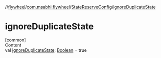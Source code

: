//[flywheel](../../../index.md)/[com.msabhi.flywheel](../index.md)/[StateReserveConfig](index.md)/[ignoreDuplicateState](ignore-duplicate-state.md)



# ignoreDuplicateState  
[common]  
Content  
val [ignoreDuplicateState](ignore-duplicate-state.md): [Boolean](https://kotlinlang.org/api/latest/jvm/stdlib/kotlin/-boolean/index.html) = true  



